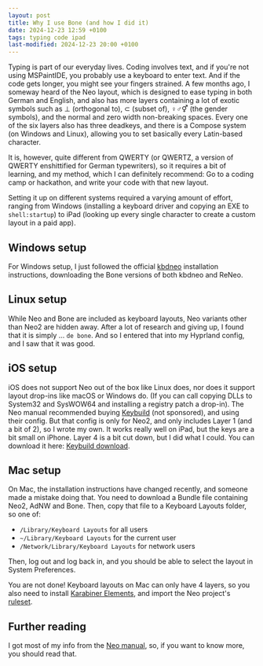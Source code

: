 ```yaml
---
layout: post
title: Why I use Bone (and how I did it)
date: 2024-12-23 12:59 +0100
tags: typing code ipad
last-modified: 2024-12-23 20:00 +0100
---
```

Typing is part of our everyday lives. Coding involves text, and if you're not using MSPaintIDE, you probably use a keyboard to enter text. And if the code gets longer, you might see your fingers strained. A few months ago, I someway heard of the Neo layout, which is designed to ease typing in both German and English, and also has more layers containing a lot of exotic symbols such as ⊥ (orthogonal to), ⊂ (subset of), ♀♂⚥ (the gender symbols), and the normal and zero width non-breaking spaces. Every one of the six layers also has three deadkeys, and there is a Compose system (on Windows and Linux), allowing you to set basically every Latin-based character.

It is, however, quite different from QWERTY (or QWERTZ, a version of QWERTY enshittified for German typewriters), so it requires a bit of learning, and my method, which I can definitely recommend: Go to a coding camp or hackathon, and write your code with that new layout.

Setting it up on different systems required a varying amount of effort, ranging from Windows (installing a keyboard driver and copying an EXE to `shell:startup`) to iPad (looking up every single character to create a custom layout in a paid app).

## Windows setup
For Windows setup, I just followed the official [kbdneo] installation instructions, downloading the Bone versions of both kbdneo and ReNeo.

## Linux setup
While Neo and Bone are included as keyboard layouts, Neo variants other than Neo2 are hidden away. After a lot of research and giving up, I found that it is simply ... `de bone`. And so I entered that into my Hyprland config, and I saw that it was good.

## iOS setup
iOS does not support Neo out of the box like Linux does, nor does it support layout drop-ins like macOS or Windows do. (If you can call copying DLLs to System32 and SysWOW64 and installing a registry patch a drop-in). The Neo manual recommended buying [Keybuild] (not sponsored), and using their config. But that config is only for Neo2, and only includes Layer 1 (and a bit of 2), so I wrote my own.
It works really well on iPad, but the keys are a bit small on iPhone. Layer 4 is a bit cut down, but I did what I could. You can download it here: <a href="https://gist.githubusercontent.com/libewa/e62244a567cc235ebd05b18e7d1ea1bb/raw/03c162250065fc631b1cc22ededed78f5e95d0ed/bone.keybuild" download >Keybuild download</a>.

## Mac setup
On Mac, the installation instructions have changed recently, and someone made a mistake doing that. You need to download a Bundle file containing Neo2, AdNW and Bone. Then, copy that file to a Keyboard Layouts folder, so one of:
- `/Library/Keyboard Layouts` for all users
- `~/Library/Keyboard Layouts` for the current user
- `/Network/Library/Keyboard Layouts` for network users

Then, log out and log back in, and you should be able to select the layout in System Preferences.

You are not done! Keyboard layouts on Mac can only have 4 layers, so you also need to install [Karabiner Elements], and import the Neo project's [ruleset].

## Further reading
I got most of my info from the [Neo manual], so, if you want to know more, you should read that.

[Neo manual]: https://neo-layout.org/
[kbdneo]: https://neo-layout.org/Einrichtung/kbdneo
[Keybuild]: https://apps.apple.com/de/app/keybuild/id1547174534
[Karabiner Elements]: https://karabiner-elements.pqrs.org/
[ruleset]: https://ke-complex-modifications.pqrs.org/#neo2